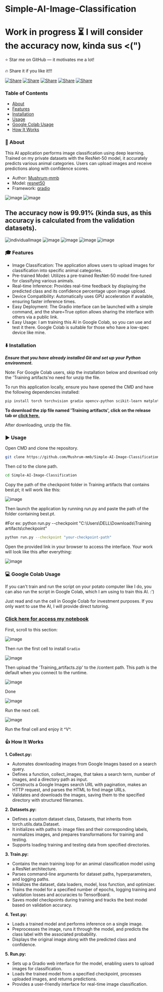 # Simple-AI-Image-Classification

# Work in progress ⏳ I will consider the accuracy now, kinda sus <(")

⭐ Star me on GitHub — it motivates me a lot!

🔥 Share it if you like it!!!

[![Share](https://img.shields.io/badge/share-000000?logo=x&logoColor=white)](https://x.com/intent/tweet?text=Check%20out%20this%20project%20on%20GitHub:%20https://github.com/Abblix/Oidc.Server%20%23OpenIDConnect%20%23Security%20%23Authentication)
[![Share](https://img.shields.io/badge/share-1877F2?logo=facebook&logoColor=white)](https://www.facebook.com/sharer/sharer.php?u=https://github.com/Abblix/Oidc.Server)
[![Share](https://img.shields.io/badge/share-0A66C2?logo=linkedin&logoColor=white)](https://www.linkedin.com/sharing/share-offsite/?url=https://github.com/Abblix/Oidc.Server)
[![Share](https://img.shields.io/badge/share-FF4500?logo=reddit&logoColor=white)](https://www.reddit.com/submit?title=Check%20out%20this%20project%20on%20GitHub:%20https://github.com/Abblix/Oidc.Server)
[![Share](https://img.shields.io/badge/share-0088CC?logo=telegram&logoColor=white)](https://t.me/share/url?url=https://github.com/Abblix/Oidc.Server&text=Check%20out%20this%20project%20on%20GitHub)

### Table of Contents
- [About](#-about)
- [Features](#-features)
- [Installation](#%EF%B8%8F-installation)
- [Usage](#%EF%B8%8F-usage)
- [Google Colab Usage](#-google-colab-usage)
- [How It Works](#-how-it-works)


### 🚀 About

This AI application performs image classification using deep learning. Trained on my private datasets with the ResNet-50 model, it accurately predicts various animal categories. Users can upload images and receive predictions along with confidence scores.

* Author: [Mushrum-mmb](https://github.com/Mushrum-mmb/)
* Model: [resnet50](https://pytorch.org/vision/main/models/generated/torchvision.models.resnet50.html#torchvision.models.resnet50)
* Framework: [gradio](https://www.gradio.app/)

![image](https://github.com/user-attachments/assets/df568fd1-b25f-49e3-92c5-360d37624238)
![image](https://github.com/user-attachments/assets/4556fa99-a84a-4df5-8e14-5cdbf633069f)

## The accuracy now is 99.91% (kinda sus, as this accuracy is calculated from the validation datasets).
![individualImage](https://github.com/user-attachments/assets/15509cc8-ad6e-4a65-aa44-0297fbffdb9f)
![image](https://github.com/user-attachments/assets/790bfbe7-4385-489f-92fa-9279ba989c00)
![image](https://github.com/user-attachments/assets/46f773bf-4750-4be9-99ce-519df895aeed)
![image](https://github.com/user-attachments/assets/c580c9c8-07c0-40bf-af62-96fd00013b82)
![image](https://github.com/user-attachments/assets/d5d7006c-66b2-4c90-9fa3-f9bdc218376b)


### 🎓 Features
* Image Classification:
The application allows users to upload images for classification into specific animal categories.
* Pre-trained Model:
Utilizes a pre-trained ResNet-50 model fine-tuned for classifying various animals.
* Real-time Inference:
Provides real-time feedback by displaying the predicted class and its confidence percentage upon image upload.
* Device Compatibility:
Automatically uses GPU acceleration if available, ensuring faster inference times.
* Easy Deployment:
The Gradio interface can be launched with a simple command, and the share=True option allows sharing the interface with others via a public link.
* Easy Usage:
I am training this AI in Google Colab, so you can use and test it there. Google Colab is suitable for those who have a low-spec device like mine.

### ⬇️ Installation
***Ensure that you have already installed Git and set up your Python environment.***

Note: For Google Colab users, skip the installation below and download only the 'Training artifacts'no need for unzip the file.

To run this application locally, ensure you have opened the CMD and have the following dependencies installed:
```bash
pip install torch torchvision gradio opencv-python scikit-learn matplotlib tensorboard tqdm requests beautifulsoup4
```

**To download the zip file named 'Training artifacts', click on the release tab or [click here.](https://github.com/Mushrum-mmb/Simple-AI-Image-Classification/releases/tag/Training_artifacts)**

After downloading, unzip the file.

### ▶️ Usage
Open CMD and clone the repository.
```bash
git clone https://github.com/Mushrum-mmb/Simple-AI-Image-Classification.git
```
Then cd to the clone path.
```bash
cd Simple-AI-Image-Classification
```
Copy the path of the checkpoint folder in Training artifacts that contains best.pt; it will work like this: 

![image](https://github.com/user-attachments/assets/e7706a92-eceb-4808-b7b0-08f2f5f7fede)

Then launch the application by running run.py and paste the path of the folder containing best.pt.

#For ex: python run.py --checkpoint "C:\Users\DELL\Downloads\Training artifacts\checkpoint"
```bash
python run.py --checkpoint "your-checkpoint-path"

```
Open the provided link in your browser to access the interface. Your work will look like this after everything:

![image](https://github.com/user-attachments/assets/07360da9-aae1-4797-bfef-9f2ea7aba9a4)

### 💻 Google Colab Usage

If you can't train and run the script on your potato computer like I do, you can also run the script in Google Colab, which I am using to train this AI. :')

Just read and run the cell in Google Colab for investment purposes. If you only want to use the AI, I will provide direct tutoring.

### [Click here for access my notebook](https://colab.research.google.com/drive/13yuj3zqh8ed1wi9KkUfnDeBKN0ZYgel1?usp=sharing)

First, scroll to this section:

![image](https://github.com/user-attachments/assets/a9c9d4eb-e80b-46d0-9c46-64fd4d145e49)


Then run the first cell to install `Gradio`

![image](https://github.com/user-attachments/assets/85778e45-9bdf-4b05-a9d8-48efedd338f6)

Then upload the 'Training_artifacts.zip' to the /content path. This path is the default when you connect to the runtime.

![image](https://github.com/user-attachments/assets/5dde14d7-eac2-462b-bd45-a672e5d02815)

Done

![image](https://github.com/user-attachments/assets/d14bfc65-8367-4f02-b0e5-e869288c3421)


Run the next cell.

![image](https://github.com/user-attachments/assets/c19f80b7-d3e3-4fb8-ac37-770ccc8ae5d8)

Run the final cell and enjoy it ^V^.

### 👍 How It Works

**1. Collect.py:**
* Automates downloading images from Google Images based on a search query.
* Defines a function, collect_images, that takes a search term, number of images, and a directory path as input.
* Constructs a Google Images search URL with pagination, makes an HTTP request, and parses the HTML to find image URLs.
* Validates and downloads the images, saving them to the specified directory with structured filenames.

**2. Datasets.py:**
* Defines a custom dataset class, Datasets, that inherits from torch.utils.data.Dataset.
* It initializes with paths to image files and their corresponding labels, normalizes images, and prepares transformations for training and testing.
* Supports loading training and testing data from specified directories.
  
**3. Train.py:**
* Contains the main training loop for an animal classification model using a ResNet architecture.
* Parses command-line arguments for dataset paths, hyperparameters, and logging paths.
* Initializes the dataset, data loaders, model, loss function, and optimizer.
* Trains the model for a specified number of epochs, logging training and validation losses and accuracies to TensorBoard.
* Saves model checkpoints during training and tracks the best model based on validation accuracy.

**4. Test.py:**
* Loads a trained model and performs inference on a single image.
* Preprocesses the image, runs it through the model, and predicts the class label with the associated probability.
* Displays the original image along with the predicted class and confidence.
  
**5. Run.py:**
* Sets up a Gradio web interface for the model, enabling users to upload images for classification.
* Loads the trained model from a specified checkpoint, processes uploaded images, and returns predictions.
* Provides a user-friendly interface for real-time image classification.

